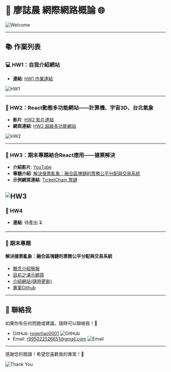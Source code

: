 # 🌟 廖誌晨 網際網路概論 🌐

![Welcome](https://media2.giphy.com/media/v1.Y2lkPTc5MGI3NjExMWUzdXkwczB3NGhqN2FmcGtubjM5d3h1aG5jczZiazNlOWxoc3d2bCZlcD12MV9naWZzX3NlYXJjaCZjdD1n/26tOZ42Mg6pbTUPHW/200.webp) <!-- 加入歡迎的 GIF -->

---

## 📚 作業列表

### 💻 HW1：自我介紹網站
- **連結**: [HW1 作業連結](https://rogerliao0001.github.io/Web-113/hw1) 

![HW1](https://media3.giphy.com/media/v1.Y2lkPTc5MGI3NjExdnc3MjhmNHVlNjVpazdnYjRuODZtamhwY29hOXV1bDd4Ymc5bmp5OCZlcD12MV9naWZzX3NlYXJjaCZjdD1n/WoWm8YzFQJg5i/200.webp) <!-- HW1 相關的 GIF -->

---

### 🎥 HW2：React動態多功能網站——計算機、宇宙3D、台北氣象
- **影片**: [HW2 影片連結](https://www.youtube.com/watch?v=oxUqo_JTftI) 
- **網頁連結**: [HW2 超級多功能網站](https://rogerliao0001.github.io/Web-113) 

![HW2](https://media1.giphy.com/media/v1.Y2lkPTc5MGI3NjExMnV2dDFncjFvNGF3dGx5MnVidHJwaWh4eWExMGs1YmJrb3YxZXUxcSZlcD12MV9naWZzX3NlYXJjaCZjdD1n/bGgsc5mWoryfgKBx1u/giphy.webp) <!-- HW2 相關的 GIF -->

---

### 📄 HW3：期末專題結合React應用——搶票解決
- **介紹影片**: [YouTube](https://www.youtube.com/watch?v=D-J6XBXS718)
- **專題介紹**: [解決搶票亂象：融合區塊鏈的票務公平分配與交易系統](https://hackmd.io/T_M2_dVdQ8W8M6QOZgRALw?view)
- **示例網頁連結**: [TicketChain 票鏈](https://rogerliao0001.github.io/hw3)

![HW3](https://media0.giphy.com/media/v1.Y2lkPTc5MGI3NjExZnVqNm9kdmVvNjZxbnE0amhwYmxreTNnYTNld3Awc21vcmQ4MDRjMyZlcD12MV9pbnRlcm5hbF9naWZfYnlfaWQmY3Q9Zw/iicDrNGWxHmDrIni6j/giphy.webp) 
---

### 📄 HW4
- **連結**: 待產出 ⏳

---

### 🎉 期末專題 
#### 解決搶票亂象：融合區塊鏈的票務公平分配與交易系統
- [概念介紹簡報](https://www.canva.com/design/DAGWK0eREuo/e2G5NRa9IXbpLWZR8265yA/view?utm_content=DAGWK0eREuo&utm_campaign=designshare&utm_medium=link&utm_source=editor)
- [目前之演示網頁](https://blockchain-ticket-cb046d6a501b.herokuapp.com/hw3)
- [介紹網站(隨時更新)](https://hackmd.io/T_M2_dVdQ8W8M6QOZgRALw?view)
- [專案Github](https://github.com/RogerLiao0001/TicketChain-Demo)

---

## 🤝 聯絡我
如果你有任何問題或建議，隨時可以聯絡我！💬

- GitHub: [rogerliao0001](https://github.com/rogerliao0001) ![GitHub](https://img.shields.io/badge/GitHub-Profile-black?logo=github)
- Email: [r995022526651@gmail.com](mailto:r995022526651@gmail.com) ![Email](https://img.shields.io/badge/Email-Contact-blue?logo=gmail)

---

感謝您的閱讀！希望您喜歡我的專案！🎈

![Thank You](https://media2.giphy.com/media/v1.Y2lkPTc5MGI3NjExaXJ1dGt3bXpkdnd1cm51aTRyd3l2Yzc5bGs0cmdjbmJ5ejU5cnA1ciZlcD12MV9pbnRlcm5hbF9naWZfYnlfaWQmY3Q9Zw/Dg4TxjYikCpiGd7tYs/giphy.webp) <!-- 感謝的 GIF -->
